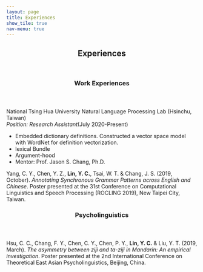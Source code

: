 ```yaml
---
layout: page
title: Experiences
show_tile: true
nav-menu: true
---
```


<!-- Main -->
<div id="main" class="alt">
	
<!-- One -->	
<section id="one">
	<div class="inner">
		<header class="major">
			<h2>Experiences</h2>
		</header>
	</div>
</section>


<!-- Two -->
<section id="two">
	<div class="inner">
		<header class="major">
			<h3>Work Experiences</h3>
		</header>
		<p>National Tsing Hua University Natural Language Processing Lab (Hsinchu, Taiwan)<br><i>Position: Research Assistant</i>(July 2020-Present)<br>
			<ul>
				<li>Embedded dictionary definitions. Constructed a vector space model with WordNet for definition vectorization.</li>
				<li>lexical Bundle</li>
				<li>Argument-hood</li>
				<li>Mentor: Prof. Jason S. Chang, Ph.D.</li>
			</ul>
		</p>
		<p>Yang, C. Y., Chen, Y. Z., <b>Lin, Y. C.</b>, Tsai, W. T. & Chang, J. S. (2019, October). <i>Annotating Synchronous Grammar Patterns across English and Chinese</i>. Poster presented at the 31st Conference on Computational Linguistics and Speech Processing (ROCLING 2019), New Taipei City, Taiwan.</p>
	</div>
</section>


<!-- Three -->
<section id="three">
	<div class="inner">
		<header class="major">
			<h3>Psycholinguistics</h3>
		</header>
		<p>Hsu, C. C., Chang, F. Y., Chen, C. Y., Chen, P. Y., <b>Lin, Y. C.</b> & Liu, Y. T. (2019, March). <i>The asymmetry between ziji and ta-ziji in Mandarin: An empirical investigation</i>. Poster presented at the 2nd International Conference on Theoretical East Asian Psycholinguistics, Beijing, China.</p>
	</div>
</section>
</div>
